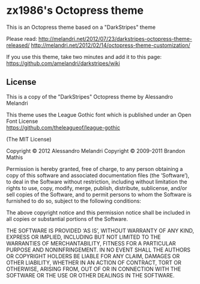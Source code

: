 # zx1986's Octopress theme

This is an Octopress theme based on a "DarkStripes" theme

Please read:
http://melandri.net/2012/07/23/darkstripes-octopress-theme-released/
http://melandri.net/2012/02/14/octopress-theme-customization/

If you use this theme, take two minutes and add it to this page: https://github.com/amelandri/darkstripes/wiki

## License

This is a copy of the "DarkStripes" Octopress theme by Alessandro Melandri

This theme uses the League Gothic font which is published under an Open Font License   
<https://github.com/theleagueof/league-gothic>

(The MIT License)

Copyright © 2012 Alessandro Melandri
Copyright © 2009-2011 Brandon Mathis

Permission is hereby granted, free of charge, to any person obtaining a copy of this software and associated documentation files (the ‘Software’), to deal in the Software without restriction, including without limitation the rights to use, copy, modify, merge, publish, distribute, sublicense, and/or sell copies of the Software, and to permit persons to whom the Software is furnished to do so, subject to the following conditions:

The above copyright notice and this permission notice shall be included in all copies or substantial portions of the Software.

THE SOFTWARE IS PROVIDED ‘AS IS’, WITHOUT WARRANTY OF ANY KIND, EXPRESS OR IMPLIED, INCLUDING BUT NOT LIMITED TO THE WARRANTIES OF MERCHANTABILITY, FITNESS FOR A PARTICULAR PURPOSE AND NONINFRINGEMENT. IN NO EVENT SHALL THE AUTHORS OR COPYRIGHT HOLDERS BE LIABLE FOR ANY CLAIM, DAMAGES OR OTHER LIABILITY, WHETHER IN AN ACTION OF CONTRACT, TORT OR OTHERWISE, ARISING FROM, OUT OF OR IN CONNECTION WITH THE SOFTWARE OR THE USE OR OTHER DEALINGS IN THE SOFTWARE.
